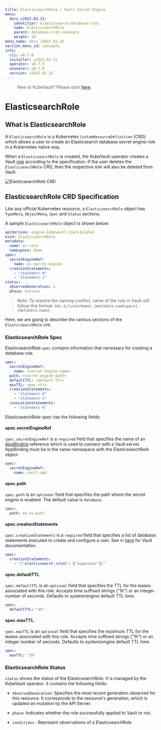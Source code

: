 ```yaml
---
title: ElasticsearchRole | Vault Secret Engine
menu:
  docs_v2022.02.22:
    identifier: elasticsearch-database-crds
    name: ElasticsearchRole
    parent: database-crds-concepts
    weight: 10
menu_name: docs_v2022.02.22
section_menu_id: concepts
info:
  cli: v0.7.0
  installer: v2022.02.22
  operator: v0.7.0
  unsealer: v0.7.0
  version: v2022.02.22
---
```


> New to KubeVault? Please start [here](/docs/v2022.02.22/concepts/README).

# ElasticsearchRole

## What is ElasticsearchRole

A `ElasticsearchRole` is a Kubernetes `CustomResourceDefinition` (CRD) which allows a user to create an Elasticsearch database secret engine role in a Kubernetes native way.

When a `ElasticsearchRole` is created, the KubeVault operator creates a Vault [role](https://www.vaultproject.io/api/secret/databases/index.html#create-role) according to the specification.
If the user deletes the `ElasticsearchRole` CRD, then the respective role will also be deleted from Vault.

![ElasticsearchRole CRD](/docs/v2022.02.22/images/concepts/elasticsearch_role.svg)

## ElasticsearchRole CRD Specification

Like any official Kubernetes resource, a `ElasticsearchRole` object has `TypeMeta`, `ObjectMeta`, `Spec` and `Status` sections.

A sample `ElasticsearchRole` object is shown below:

```yaml
apiVersion: engine.kubevault.com/v1alpha1
kind: ElasticsearchRole
metadata:
  name: es-role
  namespace: demo
spec:
  secretEngineRef:
    name: es-secret-engine
  creationStatements:
    - "statement-0"
    - "statement-1"
status:
  observedGeneration: 1
  phase: Success
```

> Note: To resolve the naming conflict, name of the role in Vault will follow this format: `k8s.{clusterName}.{metadata.namespace}.{metadata.name}`

Here, we are going to describe the various sections of the `ElasticsearchRole` crd.

### ElasticsearchRole Spec

ElasticsearchRole `spec` contains information that necessary for creating a database role.

```yaml
spec:
  secretEngineRef:
    name: <secret-engine-name>
  path: <secret-engine-path>
  defaultTTL: <default-ttl>
  maxTTL: <max-ttl>
  creationStatements:
    - "statement-0"
    - "statement-1"
  revocationStatements:
    - "statement-0"
```

ElasticsearchRole spec has the following fields:

#### spec.secretEngineRef

`spec.secretEngineRef` is a `required` field that specifies the name of an [AppBinding](/docs/v2022.02.22/concepts/vault-server-crds/auth-methods/appbinding) reference which is used to connect with a Vault server. AppBinding must be in the same namespace with the ElasticsearchRole object.

```yaml
spec:
  secretEngineRef:
    name: vault-app
```

#### spec.path

`spec.path` is an `optional` field that specifies the path where the secret engine is enabled. The default value is `database`.

```yaml
spec:
  path: my-es-path
```

#### spec.creationStatements

`spec.creationStatements` is a `required` field that specifies a list of database statements executed to create and configure a user.
See in [here](https://www.vaultproject.io/api/secret/databases/elasticdb.html#creation_statements) for Vault documentation.

```yaml
spec:
  creationStatements:
    - "{"elasticsearch_roles": ["superuser"]}"
```

#### spec.defaultTTL

`spec.defaultTTL` is an `optional` field that specifies the TTL for the leases associated with this role. Accepts time suffixed strings ("1h") or an integer number of seconds.
Defaults to system/engine default TTL time.

```yaml
spec:
  defaultTTL: "1h"
```

#### spec.maxTTL

`spec.maxTTL` is an `optional` field that specifies the maximum TTL for the leases associated with this role. Accepts time suffixed strings ("1h") or an integer number of seconds.
Defaults to system/engine default TTL time.

```yaml
spec:
  maxTTL: "1h"
```

### ElasticsearchRole Status

`status` shows the status of the ElasticsearchRole. It is managed by the KubeVault operator. It contains the following fields:

- `observedGeneration`: Specifies the most recent generation observed for this resource. It corresponds to the resource's generation,
  which is updated on mutation by the API Server.

- `phase`: Indicates whether the role successfully applied to Vault or not.

- `conditions` : Represent observations of a ElasticsearchRole.
